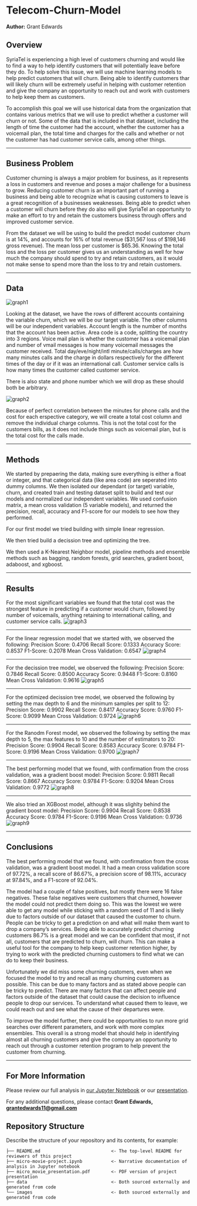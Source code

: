 # Telecom-Churn-Model

**Author:** Grant Edwards

## Overview

SyriaTel is experiencing a high level of customers churning and would like to find a way to help identify customers that will potentially leave before they do. To help solve this issue, we will use machine learning models to help predict customers that will churn. Being able to identify customers thar will likely churn will be extremely useful in helping with customer retention and give the company an opportunity to reach out and work with customers to help keep them as customers.

To accomplish this goal we will use historical data from the organization that contains various metrics that we will use to predict whether a customer will churn or not. Some of the data that is included in that dataset, including the length of time the customer had the account, whether the customer has a voicemail plan, the total time and charges for the calls and whether or not the customer has had customer service calls, among other things.
***

## Business Problem

Customer churning is always a major problem for business, as it represents a loss in customers and revenue and poses a major challenge for a business to grow. Reducing customer churn is an important part of running a business and being able to recognize what is causing customers to leave is a great recognition of a businesses weaknesses. Being able to predict when a customer will churn before they do also will give SyriaTel an opportunity to make an effort to try and retain the customers business through offers and improved customer service. 

From the dataset we will be using to build the predict model customer churn is at 14%, and accounts for 16% of total revenue ($31,567 loss of $198,146 gross revenue). The mean loss per customer is $65.36. Knowing the total loss and the loss per customer gives us an understanding as well for how much the company should spend to try and retain customers, as it would not make sense to spend more than the loss to try and retain customers.
***

## Data

![graph1](./images/churn-data.png)

Looking at the dataset, we have the rows of different accounts containing the variable churn, which we will be our target variable. The other columns will be our independent variables. Account length is the number of months that the account has been active. Area code is a code, splitting the country into 3 regions. Voice mail plan is whether the customer has a voicemail plan and number of vmail messages is how many voicemail messages the customer received. Total day/eve/night/intl minute/calls/charges are how many minutes calls and the charge in dollars respectively for the different times of the day or if it was an international call. Customer service calls is how many times the customer called customer service. 

There is also state and phone number which we will drop as these should both be arbitrary.

![graph2](./images/churn-heat-map.png)

Because of perfect correlation between the minutes for phone calls and the cost for each erspective category, we will create a total cost column and remove the individual charge columns. This is not the total cost for the customers bills, as it does not include things such as voicemail plan, but is the total cost for the calls made. 
***

## Methods

We started by prepaering the data, making sure everything is either a float or integer, and that categorical data (like area code) are seperated into dummy columns. We then isolated our dependant (or target) variable, churn, and created train and testing dataset split to build and test our models and normalized our independent variables. We used confusion matrix, a mean cross validation (5 variable models), and returned the precision, recall, accuracy and F1-score for our models to see how they performed. 

For our first model we tried building with simple linear regression. 

We then tried build a decission tree and optimizing the tree. 

We then used a K-Nearest Neighbor model, pipeline methods and ensemble methods such as bagging, random forests, grid searches, gradient boost, adaboost, and xgboost. 


***

## Results

For the most significant variables we found that the total cost was the strongest feature in predicting if a customer would churn, followed by number of voicemails, anything retaining to international calling, and customer service calls.
![graph3](./images/linear-model.png)
***

For the linear regression model that we started with, we observed the following:
Precision Score: 0.4706
Recall Score: 0.1333
Accuracy Score: 0.8537
F1-Score: 0.2078
Mean Cross Validation: 0.6547
![graph4](./images/linear-model.png)
***

For the decission tree model, we observed the following:
Precision Score: 0.7846
Recall Score: 0.8500
Accuracy Score: 0.9448
F1-Score: 0.8160
Mean Cross Validation: 0.9616
![graph5](./images/tree.png)
***

For the optimized decission tree model, we observed the following by setting the max depth to 6 and the minimum samples per split to 12:
Precision Score: 0.9902
Recall Score: 0.8417
Accuracy Score: 0.9760
F1-Score: 0.9099
Mean Cross Validation: 0.9724
![graph6](./images/better-tree.png)
***

For the Ranodm Forest model, we observed the following by setting the max depth to 5, the max features to 10 and the number of estimators to 20:
Precision Score: 0.9904
Recall Score: 0.8583
Accuracy Score: 0.9784
F1-Score: 0.9196
Mean Cross Validation: 0.9700
![graph7](./images/forest.png)
***

The best performing model that we found, with confirmation from the cross validation, was a gradient boost model:
Precision Score: 0.9811
Recall Score: 0.8667
Accuracy Score: 0.9784
F1-Score: 0.9204
Mean Cross Validation: 0.9772
![graph8](./images/boost.png)
***

We also tried an XGBoost model, although it was slighlty behind the gradient boost model:
Precision Score: 0.9904
Recall Score: 0.8538
Accuracy Score: 0.9784
F1-Score: 0.9196
Mean Cross Validation: 0.9736
![graph9](./images/xgboost.png)
***

## Conclusions

The best performing model that we found, with confirmation from the cross validation, was a gradient boost model. It had a mean cross validation score of 97.72%, a recall score of 86.67%, a precision score of 98.11%, accuracy at 97.84%, and a F1-score of 92.04%.
 
The model had a couple of false positives, but mostly there were 16 false negatives. These false negatives were customers that churned, however the model could not predict them doing so. This was the lowest we were able to get any model while sticking with a random seed of 11 and is likely due to factors outside of our dataset that caused the customer to churn. People can be tricky to get a prediction on and what will make them want to drop a company’s services. Being able to accurately predict churning customers 86.7% is a great model and we can be confident that most, if not all, customers that are predicted to churn, will churn. This can make a useful tool for the company to help keep customer retention higher, by trying to work with the predicted churning customers to find what we can do to keep their business.
 
Unfortunately we did miss some churning customers, even when we focused the model to try and recall as many churning customers as possible. This can be due to many factors and as stated above people can be tricky to predict. There are many factors that can affect people and factors outside of the dataset that could cause the decision to influence people to drop our services. To understand what caused them to leave, we could reach out and see what the cause of their departures were.
 
To improve the model further, there could be opportunities to run more grid searches over different parameters, and work with more complex ensembles. This overall is a strong model that should help in identifying almost all churning customers and give the company an opportunity to reach out through a customer retention program to help prevent the customer from churning. 
***

## For More Information

Please review our full analysis in [our Jupyter Notebook](./tele-model.ipynb) or our [presentation](./micro_movie_presentation.pdf).

For any additional questions, please contact **Grant Edwards, grantedwards11@gmail.com**

## Repository Structure

Describe the structure of your repository and its contents, for example:

```
├── README.md                           <- The top-level README for reviewers of this project
├── micro-movie-project.ipynb           <- Narrative documentation of analysis in Jupyter notebook
├── micro_movie_presentation.pdf        <- PDF version of project presentation
├── data                                <- Both sourced externally and generated from code
└── images                              <- Both sourced externally and generated from code
```

